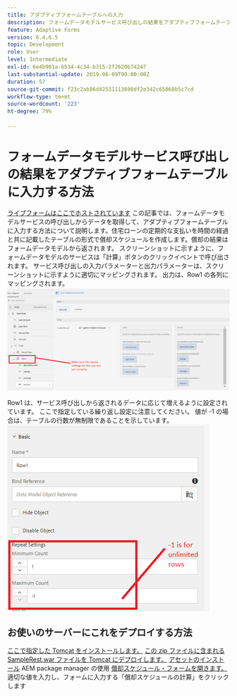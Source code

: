 ```yaml
---
title: アダプティブフォームテーブルへの入力
description: フォームデータモデルサービス呼び出しの結果をアダプティブフォームテーブルに入力する方法
feature: Adaptive Forms
version: 6.4,6.5
topic: Development
role: User
level: Intermediate
exl-id: 6e4b901a-6534-4c34-b315-2f2620b74247
last-substantial-update: 2019-06-09T00:00:00Z
duration: 57
source-git-commit: f23c2ab86d42531113690df2e342c65060b5c7cd
workflow-type: tm+mt
source-wordcount: '223'
ht-degree: 79%

---
```


# フォームデータモデルサービス呼び出しの結果をアダプティブフォームテーブルに入力する方法

[ライブフォームはここでホストされています](https://forms.enablementadobe.com/content/dam/formsanddocuments/amortization/jcr:content?wcmmode=disabled)
この記事では、フォームデータモデルサービスの呼び出しからデータを取得して、アダプティブフォームテーブルに入力する方法について説明します。住宅ローンの定期的な支払いを時間の経過と共に記載したテーブルの形式で償却スケジュールを作成します。償却の結果はフォームデータモデルから返されます。 スクリーンショットに示すように、フォームデータモデルのサービスは「計算」ボタンのクリックイベントで呼び出されます。 サービス呼び出しの入力パラメーターと出力パラメーターは、スクリーンショットに示すように適切にマッピングされます。 出力は、Row1 の各列にマッピングされます。
![クリックイベント](assets/amortization.PNG)

Row1 は、サービス呼び出しから返されるデータに応じて増えるように設定されています。 ここで指定している繰り返し設定に注意してください。 値が -1 の場合は、テーブルの行数が無制限であることを示しています。
![Row1](assets/rowconfiguration.PNG)

## お使いのサーバーにこれをデプロイする方法

[ここで指定した Tomcat をインストールします。](/help/forms/ic-print-channel-tutorial/set-up-tomcat.md)
[この zip ファイルに含まれる SampleRest.war ファイルを Tomcat にデプロイします。](assets/sample-rest.zip)
[アセットのインストール](assets/amortizationschedule.zip) AEM package manager の使用
[償却スケジュール・フォームを開きます。](http://localhost:4502/content/dam/formsanddocuments/amortization/jcr:content?wcmmode=disabled)
適切な値を入力し、フォームに入力する「償却スケジュールの計算」をクリックします
